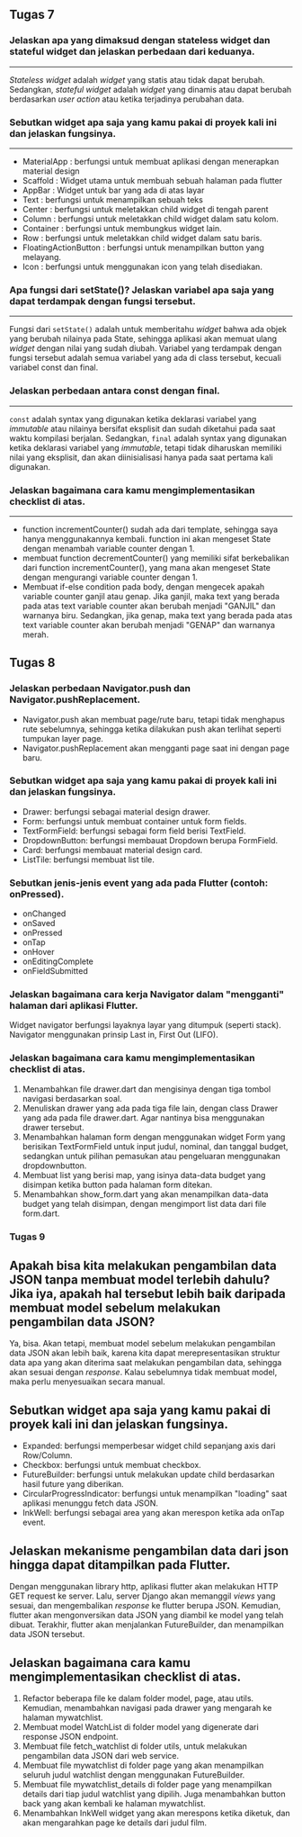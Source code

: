 ## Tugas 7
### Jelaskan apa yang dimaksud dengan stateless widget dan stateful widget dan jelaskan perbedaan dari keduanya.
---
*Stateless widget* adalah *widget* yang statis atau tidak dapat berubah. Sedangkan, *stateful widget* adalah *widget* yang dinamis atau dapat berubah berdasarkan *user action* atau ketika terjadinya perubahan data.

###  Sebutkan widget apa saja yang kamu pakai di proyek kali ini dan jelaskan fungsinya.
---
- MaterialApp : berfungsi untuk membuat aplikasi dengan menerapkan material design
- Scaffold : Widget utama untuk membuah sebuah halaman pada flutter
- AppBar : Widget untuk bar yang ada di atas layar
- Text : berfungsi untuk menampilkan sebuah teks
- Center : berfungsi untuk meletakkan child widget di tengah parent
- Column : berfungsi untuk meletakkan child widget dalam satu kolom.
- Container : berfungsi untuk membungkus widget lain.
- Row : berfungsi untuk meletakkan child widget dalam satu baris.
- FloatingActionButton : berfungsi untuk menampilkan button yang melayang.
- Icon : berfungsi untuk menggunakan icon yang telah disediakan.
###  Apa fungsi dari setState()? Jelaskan variabel apa saja yang dapat terdampak dengan fungsi tersebut.
---
Fungsi dari `setState()` adalah untuk memberitahu *widget* bahwa ada objek yang berubah nilainya pada State, sehingga aplikasi akan memuat ulang *widget* dengan nilai yang sudah diubah. Variabel yang terdampak dengan fungsi tersebut adalah semua variabel yang ada di class tersebut, kecuali variabel const dan final.
### Jelaskan perbedaan antara const dengan final.
---
`const` adalah syntax yang digunakan ketika deklarasi variabel yang *immutable* atau nilainya bersifat eksplisit dan sudah diketahui pada saat waktu kompilasi berjalan. Sedangkan, `final` adalah syntax yang digunakan ketika deklarasi variabel yang *immutable*, tetapi tidak diharuskan memiliki nilai yang eksplisit, dan akan diinisialisasi hanya pada saat pertama kali digunakan.
### Jelaskan bagaimana cara kamu mengimplementasikan checklist di atas.
---
- function incrementCounter() sudah ada dari template, sehingga saya hanya menggunakannya kembali. function ini akan mengeset State dengan menambah variable counter dengan 1.
- membuat function decrementCounter() yang memiliki sifat berkebalikan dari function incrementCounter(), yang mana akan mengeset State dengan mengurangi variable counter dengan 1.
- Membuat if-else condition pada body, dengan mengecek apakah variable counter ganjil atau genap. Jika ganjil, maka text yang berada pada atas text variable counter akan berubah menjadi "GANJIL" dan warnanya biru. Sedangkan, jika genap, maka text yang berada pada atas text variable counter akan berubah menjadi "GENAP" dan warnanya merah.

## Tugas 8
###  Jelaskan perbedaan Navigator.push dan Navigator.pushReplacement.
- Navigator.push akan membuat page/rute baru, tetapi tidak menghapus rute sebelumnya, sehingga ketika dilakukan push akan terlihat seperti tumpukan layer page.
- Navigator.pushReplacement akan mengganti page saat ini dengan page baru.
### Sebutkan widget apa saja yang kamu pakai di proyek kali ini dan jelaskan fungsinya.
- Drawer: berfungsi sebagai material design drawer.
- Form: berfungsi untuk membuat container untuk form fields.
- TextFormField: berfungsi sebagai form field berisi TextField.
- DropdownButton: berfungsi membauat Dropdown berupa FormField.
- Card: berfungsi membauat material design card.
- ListTile: berfungsi membuat list tile.
### Sebutkan jenis-jenis event yang ada pada Flutter (contoh: onPressed).
- onChanged
- onSaved
- onPressed
- onTap
- onHover
- onEditingComplete
- onFieldSubmitted
### Jelaskan bagaimana cara kerja Navigator dalam "mengganti" halaman dari aplikasi Flutter.
Widget navigator berfungsi layaknya layar yang ditumpuk (seperti stack). Navigator menggunakan prinsip Last in, First Out (LIFO).
### Jelaskan bagaimana cara kamu mengimplementasikan checklist di atas.
1. Menambahkan file drawer.dart dan mengisinya dengan tiga tombol navigasi berdasarkan soal.
2. Menuliskan drawer yang ada pada tiga file lain, dengan class Drawer yang ada pada file drawer.dart. Agar nantinya bisa menggunakan drawer tersebut.
3. Menambahkan halaman form dengan menggunakan widget Form yang berisikan TextFormField untuk input judul, nominal, dan tanggal budget, sedangkan untuk pilihan pemasukan atau pengeluaran menggunakan dropdownbutton.
4. Membuat list yang berisi map, yang isinya data-data budget yang disimpan ketika button pada halaman form ditekan.
5. Menambahkan show_form.dart yang akan menampilkan data-data budget yang telah disimpan, dengan mengimport list data dari file form.dart.

### Tugas 9
## Apakah bisa kita melakukan pengambilan data JSON tanpa membuat model terlebih dahulu? Jika iya, apakah hal tersebut lebih baik daripada membuat model sebelum melakukan pengambilan data JSON?
Ya, bisa. Akan tetapi, membuat model sebelum melakukan pengambilan data JSON akan lebih baik, karena kita dapat merepresentasikan struktur data apa yang akan diterima saat melakukan pengambilan data, sehingga akan sesuai dengan *response*. Kalau sebelumnya tidak membuat model, maka perlu menyesuaikan secara manual.
## Sebutkan widget apa saja yang kamu pakai di proyek kali ini dan jelaskan fungsinya.
- Expanded: berfungsi memperbesar widget child sepanjang axis dari Row/Column.
- Checkbox: berfungsi untuk membuat checkbox.
- FutureBuilder: berfungsi untuk melakukan update child berdasarkan hasil future yang diberikan.
- CircularProgressIndicator: berfungsi untuk menampilkan "loading" saat aplikasi menunggu fetch data JSON.
- InkWell: berfungsi sebagai area yang akan merespon ketika ada onTap event.
## Jelaskan mekanisme pengambilan data dari json hingga dapat ditampilkan pada Flutter.
Dengan menggunakan library http, aplikasi flutter akan melakukan HTTP GET request ke server. Lalu, server Django akan memanggil *views* yang sesuai, dan mengembalikan *response* ke flutter berupa JSON. Kemudian, flutter akan mengonversikan data JSON yang diambil ke model yang telah dibuat. Terakhir, flutter akan menjalankan FutureBuilder, dan menampilkan data JSON tersebut.
## Jelaskan bagaimana cara kamu mengimplementasikan checklist di atas.
1. Refactor beberapa file ke dalam folder model, page, atau utils. Kemudian, menambahkan navigasi pada drawer yang mengarah ke halaman mywatchlist.
2. Membuat model WatchList di folder model yang digenerate dari response JSON endpoint.
3. Membuat file fetch_watchlist di folder utils, untuk melakukan pengambilan data JSON dari web service.
4. Membuat file mywatchlist di folder page yang akan menampilkan seluruh judul watchlist dengan menggunakan FutureBuilder.
5. Membuat file mywatchlist_details di folder page yang menampilkan details dari tiap judul watchlist yang dipilih. Juga menambahkan button back yang akan kembali ke halaman mywatchlist.
6. Menambahkan InkWell widget yang akan merespons ketika diketuk, dan akan mengarahkan page ke details dari judul film.